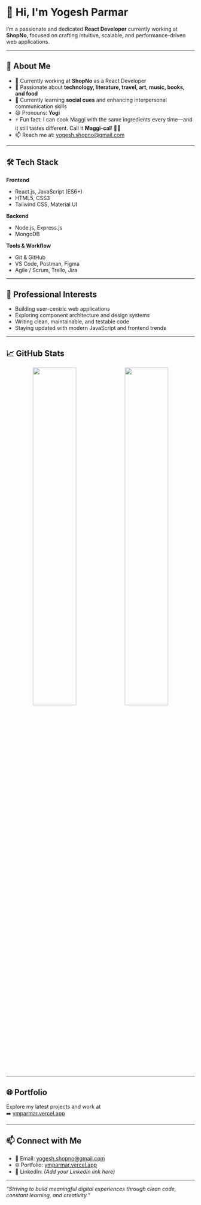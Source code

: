 # 👋 Hi, I'm Yogesh Parmar
 
I’m a passionate and dedicated **React Developer** currently working at **ShopNo**, focused on crafting intuitive, scalable, and performance-driven web applications.
 
---
 
## 🚀 About Me
 
- 🔭 Currently working at **ShopNo** as a React Developer  
- 👀 Passionate about **technology, literature, travel, art, music, books, and food**  
- 🌱 Currently learning **social cues** and enhancing interpersonal communication skills  
- 😄 Pronouns: **Yogi**  
- ⚡ Fun fact: I can cook Maggi with the same ingredients every time—and it still tastes different. Call it **Maggi-cal**! 🍜✨  
- 📫 Reach me at: [yogesh.shopno@gmail.com](mailto:yogesh.shopno@gmail.com)
 
---
 
## 🛠️ Tech Stack
 
**Frontend**
- React.js, JavaScript (ES6+)
- HTML5, CSS3
- Tailwind CSS, Material UI
 
**Backend**
- Node.js, Express.js
- MongoDB
 
**Tools & Workflow**
- Git & GitHub
- VS Code, Postman, Figma
- Agile / Scrum, Trello, Jira
 
---
 
## 💼 Professional Interests
 
- Building user-centric web applications  
- Exploring component architecture and design systems  
- Writing clean, maintainable, and testable code  
- Staying updated with modern JavaScript and frontend trends
 
---
 
## 📈 GitHub Stats
 
<p align="center">
  <img src="https://github-readme-stats.vercel.app/api?username=yogeshShopno&show_icons=true&theme=default&hide_border=true" width="48%" />
  <img src="https://github-readme-stats.vercel.app/api/top-langs/?username=yogeshShopno&layout=compact&theme=default&hide_border=true" width="48%" />
</p>
 
---
 
## 🌐 Portfolio
 
Explore my latest projects and work at  
➡️ [ymparmar.vercel.app](https://ymparmar.vercel.app)
 
---
 
## 📫 Connect with Me
 
- 📧 Email: [yogesh.shopno@gmail.com](mailto:yogesh.shopno@gmail.com)
- 🌐 Portfolio: [ymparmar.vercel.app](https://ymparmar.vercel.app)
- 💼 LinkedIn: *(Add your LinkedIn link here)*
 
---
 
_“Striving to build meaningful digital experiences through clean code, constant learning, and creativity.”_
 
 
